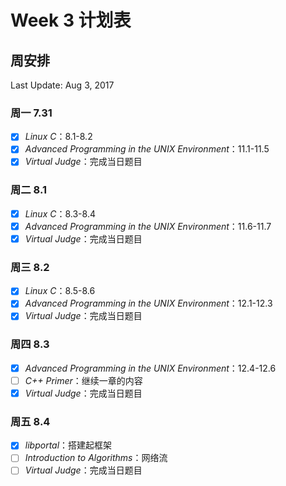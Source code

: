 # Week 3 计划表

## 周安排

Last Update: Aug 3, 2017

### 周一 7.31

- [x] *Linux C*：8.1-8.2
- [x] *Advanced Programming in the UNIX Environment*：11.1-11.5
- [x] *Virtual Judge*：完成当日题目

### 周二 8.1

- [x] *Linux C*：8.3-8.4
- [x] *Advanced Programming in the UNIX Environment*：11.6-11.7
- [x] *Virtual Judge*：完成当日题目

### 周三 8.2

- [x] *Linux C*：8.5-8.6
- [x] *Advanced Programming in the UNIX Environment*：12.1-12.3
- [x] *Virtual Judge*：完成当日题目

### 周四 8.3

- [x] *Advanced Programming in the UNIX Environment*：12.4-12.6
- [ ] *C++ Primer*：继续一章的内容
- [x] *Virtual Judge*：完成当日题目

### 周五 8.4

- [x] *libportal*：搭建起框架
- [ ] *Introduction to Algorithms*：网络流
- [ ] *Virtual Judge*：完成当日题目